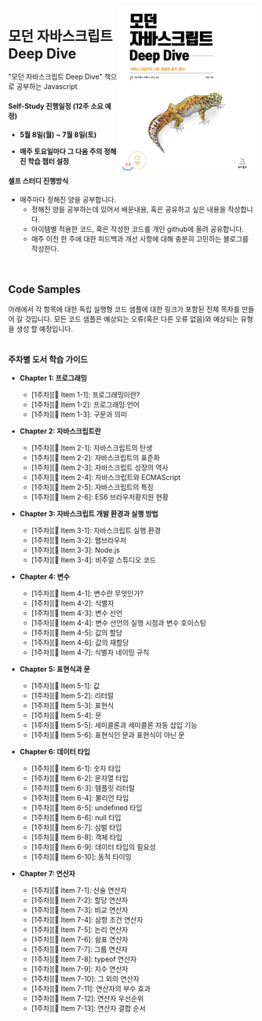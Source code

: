 <img src="./assets/XL.jpeg" alt="모던 자바스크립트 Deep Dive - 예스24" width="280" title="Cover Image" align="right">

# 모던 자바스크립트 Deep Dive

"모던 자바스크립트 Deep Dive" 책으로 공부하는 Javascript

#### Self-Study 진행일정 (12주 소요 예정)

- **5월 8일(월) ~ 7월 8일(토)**

- **매주 토요일마다 그 다음 주의 정해진 학습 챕터 설정**

#### 셀프 스터디 진행방식

- 매주마다 정해진 양을 공부합니다.
    - 정해진 양을 공부하는데 있어서 배운내용, 혹은 공유하고 싶은 내용을 작성합니다.
    - 아이템별 적용한 코드, 혹은 작성한 코드를 개인 github에 올려 공유합니다.
    - 매주 이전 한 주에 대한 피드백과 개선 사항에 대해 충분히 고민하는 블로그를 작성한다.
<br/>



## Code Samples

아래에서 각 항목에 대한 독립 실행형 코드 샘플에 대한 링크가 포함된 전체 목차를 만들어 갈 것입니다. 모든 코드 샘플은 예상되는 오류(혹은 다른 오류 없음)와 예상되는 유형을 생성 할 예정입니다.
<br/>
<br/>





### 주차별 도서 **학습** 가이드

- **Chapter 1: 프로그래밍**
  - [1주차][:memo: Item 1-1]: 프로그래밍이란?
  - [1주차][:memo: Item 1-2]: 프로그래밍 언어
  - [1주차][:memo: Item 1-3]: 구문과 의미

- **Chapter 2: 자바스크립트란**
  - [1주차][:memo: Item 2-1]: 자바스크립트의 탄생
  - [1주차][:memo: Item 2-2]: 자바스크립트의 표준화
  - [1주차][:memo: Item 2-3]: 자바스크립트 성장의 역사
  - [1주차][:memo: Item 2-4]: 자바스크립트와 ECMAScript
  - [1주차][:memo: Item 2-5]: 자바스크립트의 특징
  - [1주차][:memo: Item 2-6]: ES6 브라우저황지원 현황

- **Chapter 3: 자바스크립트 개발 환경과 실행 방법**
  - [1주차][:memo: Item 3-1]: 자바스크립트 실행 환경
  - [1주차][:memo: Item 3-2]: 웹브라우저
  - [1주차][:memo: Item 3-3]: Node.js
  - [1주차][:memo: Item 3-4]: 비주얼 스튜디오 코드

- **Chapter 4: 변수**
  - [1주차][:memo: Item 4-1]: 변수란 무엇인가?
  - [1주차][:memo: Item 4-2]: 식별자
  - [1주차][:memo: Item 4-3]: 변수 선언
  - [1주차][:memo: Item 4-4]: 변수 선언의 실행 시점과 변수 호이스팅
  - [1주차][:memo: Item 4-5]: 값의 할당
  - [1주차][:memo: Item 4-6]: 값의 재할당
  - [1주차][:memo: Item 4-7]: 식별자 네이밍 규칙

- **Chapter 5: 표현식과 문**
  - [1주차][:memo: Item 5-1]: 값
  - [1주차][:memo: Item 5-2]: 리터럴
  - [1주차][:memo: Item 5-3]: 표현식
  - [1주차][:memo: Item 5-4]: 문
  - [1주차][:memo: Item 5-5]: 세미콜론과 세미콜론 자동 삽입 기능
  - [1주차][:memo: Item 5-6]: 표현식인 문과 표현식이 아닌 문

- **Chapter 6: 데이터 타입**
  - [1주차][:memo: Item 6-1]: 숫자 타입
  - [1주차][:memo: Item 6-2]: 문자열 타입
  - [1주차][:memo: Item 6-3]: 템플릿 리터럴
  - [1주차][:memo: Item 6-4]: 불리언 타입
  - [1주차][:memo: Item 6-5]: undefined 타입
  - [1주차][:memo: Item 6-6]: null 타입
  - [1주차][:memo: Item 6-7]: 심벌 타입
  - [1주차][:memo: Item 6-8]: 객체 타입
  - [1주차][:memo: Item 6-9]: 데이터 타입의 필요성
  - [1주차][:memo: Item 6-10]: 동적 타이밍

- **Chapter 7: 연산자**
  - [1주차][:memo: Item 7-1]: 산술 연산자
  - [1주차][:memo: Item 7-2]: 할당 연산자
  - [1주차][:memo: Item 7-3]: 비교 연산자
  - [1주차][:memo: Item 7-4]: 삼항 조건 연산자
  - [1주차][:memo: Item 7-5]: 논리 연산자
  - [1주차][:memo: Item 7-6]: 쉼표 연산자
  - [1주차][:memo: Item 7-7]: 그룹 연산자
  - [1주차][:memo: Item 7-8]: typeof 연산자
  - [1주차][:memo: Item 7-9]: 지수 연산자
  - [1주차][:memo: Item 7-10]: 그 외의 연산자
  - [1주차][:memo: Item 7-11]: 연산자의 부수 효과
  - [1주차][:memo: Item 7-12]: 연산자 우선순위
  - [1주차][:memo: Item 7-13]: 연산자 결합 순서




